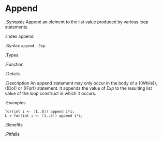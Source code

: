 # Append

.Synopsis
Append an element to the list value produced by various loop statements.

.Index
append

.Syntax
`append _Exp_`

.Types

.Function

.Details

.Description
An append statement may only occur in the body of a ((While)), ((Do)) or ((For)) statement. 
It appends the value of _Exp_ to the resulting list value of the loop construct in which it occurs.

.Examples
```rascal-shell
for(int i <- [1..5]) append i*i;
L = for(int i <- [1..5]) append i*i;
```

.Benefits

.Pitfalls

